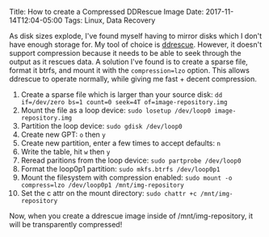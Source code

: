 Title: How to create a Compressed DDRescue Image
Date: 2017-11-14T12:04-05:00
Tags: Linux, Data Recovery

As disk sizes explode, I've found myself having to mirror disks which I don't have enough storage for. My tool of choice is [ddrescue](https://www.gnu.org/software/ddrescue/ddrescue.html). However, it doesn't support compression because it needs to be able to seek through the output as it rescues data. A solution I've found is to create a sparse file, format it btrfs, and mount it with the ``compression=lzo`` option. This allows ddrescue to operate normally, while giving me fast + decent compression.

1. Create a sparse file which is larger than your source disk: ``dd if=/dev/zero bs=1 count=0 seek=4T of=image-repository.img``
2. Mount the file as a loop device: ``sudo losetup /dev/loop0 image-repository.img``
3. Partition the loop device: ``sudo gdisk /dev/loop0``
2. Create new GPT: ``o`` then ``y``
3. Create new partition, enter a few times to accept defaults: ``n`` 
4. Write the table, hit ``w`` then ``y``
4. Reread paritions from the loop device: ``sudo partprobe /dev/loop0``
5. Format the loop0p1 partition: ``sudo mkfs.btrfs /dev/loop0p1``
6. Mount the filesystem with compression enabled: ``sudo mount -o compress=lzo /dev/loop0p1 /mnt/img-repository``
7. Set the c attr on the mount directory: ``sudo chattr +c /mnt/img-repository``

Now, when you create a ddrescue image inside of /mnt/img-repository, it will be transparently compressed!
